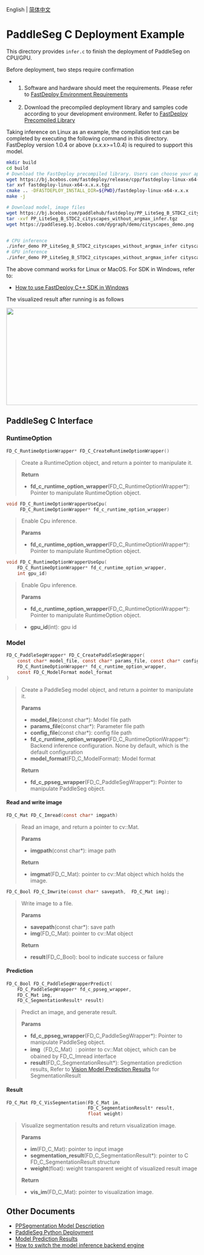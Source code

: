English | [简体中文](README_CN.md)
# PaddleSeg C Deployment Example

This directory provides `infer.c` to finish the deployment of PaddleSeg on CPU/GPU.

Before deployment, two steps require confirmation

- 1. Software and hardware should meet the requirements. Please refer to [FastDeploy Environment Requirements](../../../../../../docs/en/build_and_install/download_prebuilt_libraries.md)  
- 2.  Download the precompiled deployment library and samples code according to your development environment. Refer to [FastDeploy Precompiled Library](../../../../../../docs/en/build_and_install/download_prebuilt_libraries.md)

Taking inference on Linux as an example, the compilation test can be completed by executing the following command in this directory. FastDeploy version 1.0.4 or above (x.x.x>=1.0.4) is required to support this model.

```bash
mkdir build
cd build
# Download the FastDeploy precompiled library. Users can choose your appropriate version in the `FastDeploy Precompiled Library` mentioned above
wget https://bj.bcebos.com/fastdeploy/release/cpp/fastdeploy-linux-x64-x.x.x.tgz
tar xvf fastdeploy-linux-x64-x.x.x.tgz
cmake .. -DFASTDEPLOY_INSTALL_DIR=${PWD}/fastdeploy-linux-x64-x.x.x
make -j

# Download model, image files
wget https://bj.bcebos.com/paddlehub/fastdeploy/PP_LiteSeg_B_STDC2_cityscapes_without_argmax_infer.tgz
tar -xvf PP_LiteSeg_B_STDC2_cityscapes_without_argmax_infer.tgz
wget https://paddleseg.bj.bcebos.com/dygraph/demo/cityscapes_demo.png


# CPU inference
./infer_demo PP_LiteSeg_B_STDC2_cityscapes_without_argmax_infer cityscapes_demo.png 0
# GPU inference
./infer_demo PP_LiteSeg_B_STDC2_cityscapes_without_argmax_infer cityscapes_demo.png 1
```

The above command works for Linux or MacOS. For SDK in Windows, refer to:
- [How to use FastDeploy C++ SDK in Windows](../../../../../../docs/en/faq/use_sdk_on_windows.md)

The visualized result after running is as follows

<div  align="center">  
<img src="https://user-images.githubusercontent.com/16222477/191712880-91ae128d-247a-43e0-b1e3-cafae78431e0.jpg", width=512px, height=256px />
</div>


## PaddleSeg C Interface

### RuntimeOption

```c
FD_C_RuntimeOptionWrapper* FD_C_CreateRuntimeOptionWrapper()
```

> Create a RuntimeOption object, and return a pointer to manipulate it.
>
> **Return**
>
> * **fd_c_runtime_option_wrapper**(FD_C_RuntimeOptionWrapper*): Pointer to manipulate RuntimeOption object.


```c
void FD_C_RuntimeOptionWrapperUseCpu(
     FD_C_RuntimeOptionWrapper* fd_c_runtime_option_wrapper)
```

> Enable Cpu inference.
>
> **Params**
>
> * **fd_c_runtime_option_wrapper**(FD_C_RuntimeOptionWrapper*): Pointer to manipulate RuntimeOption object.

```c
void FD_C_RuntimeOptionWrapperUseGpu(
    FD_C_RuntimeOptionWrapper* fd_c_runtime_option_wrapper,
    int gpu_id)
```
> Enable Gpu inference.
>
> **Params**
>
> * **fd_c_runtime_option_wrapper**(FD_C_RuntimeOptionWrapper*): Pointer to manipulate RuntimeOption object.

> * **gpu_id**(int): gpu id


### Model

```c
FD_C_PaddleSegWrapper* FD_C_CreatePaddleSegWrapper(
    const char* model_file, const char* params_file, const char* config_file,
    FD_C_RuntimeOptionWrapper* fd_c_runtime_option_wrapper,
    const FD_C_ModelFormat model_format
)
```

> Create a PaddleSeg model object, and return a pointer to manipulate it.
>
> **Params**
>
> * **model_file**(const char*): Model file path
> * **params_file**(const char*): Parameter file path
> * **config_file**(const char*): config file path
> * **fd_c_runtime_option_wrapper**(FD_C_RuntimeOptionWrapper*): Backend inference configuration. None by default, which is the default configuration
> * **model_format**(FD_C_ModelFormat): Model format
>
> **Return**
>
> * **fd_c_ppseg_wrapper**(FD_C_PaddleSegWrapper*): Pointer to manipulate PaddleSeg object.



#### Read and write image

```c
FD_C_Mat FD_C_Imread(const char* imgpath)
```

> Read an image, and return a pointer to cv::Mat.
>
> **Params**
>
> * **imgpath**(const char*): image path
>
> **Return**
>
> * **imgmat**(FD_C_Mat): pointer to cv::Mat object which holds the image.


```c
FD_C_Bool FD_C_Imwrite(const char* savepath,  FD_C_Mat img);
```

> Write image to a file.
>
> **Params**
>
> * **savepath**(const char*): save path
> * **img**(FD_C_Mat): pointer to cv::Mat object
>
> **Return**
>
> * **result**(FD_C_Bool): bool to indicate success or failure


#### Prediction

```c
FD_C_Bool FD_C_PaddleSegWrapperPredict(
    FD_C_PaddleSegWrapper* fd_c_ppseg_wrapper,
    FD_C_Mat img,
    FD_C_SegmentationResult* result)
```
>
> Predict an image, and generate result.
>
> **Params**
> * **fd_c_ppseg_wrapper**(FD_C_PaddleSegWrapper*): Pointer to manipulate PaddleSeg object.
> * **img**（FD_C_Mat）: pointer to cv::Mat object, which can be obained by FD_C_Imread interface
> * **result**(FD_C_SegmentationResult*): Segmentation prediction results, Refer to [Vision Model Prediction Results](../../../../../../docs/api/vision_results/) for SegmentationResult


#### Result

```c
FD_C_Mat FD_C_VisSegmentation(FD_C_Mat im,
                              FD_C_SegmentationResult* result,
                              float weight)
```
>
> Visualize segmentation results and return visualization image.
>
> **Params**
> * **im**(FD_C_Mat): pointer to input image
> * **segmentation_result**(FD_C_SegmentationResult*): pointer to C FD_C_SegmentationResult structure
> * **weight**(float): weight transparent weight of visualized result image
>
> **Return**
> * **vis_im**(FD_C_Mat): pointer to visualization image.


## Other Documents

- [PPSegmentation Model Description](../../)
- [PaddleSeg Python Deployment](../python)
- [Model Prediction Results](../../../../../../docs/api/vision_results/)
- [How to switch the model inference backend engine](../../../../../../docs/cn/faq/how_to_change_backend.md)
